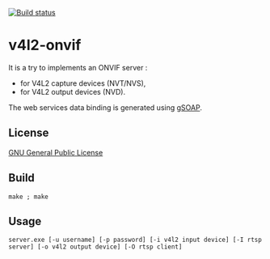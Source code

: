 [![Build status](https://travis-ci.org/mpromonet/v4l2onvif.png)](https://travis-ci.org/mpromonet/v4l2onvif)

# v4l2-onvif

   It is a try to implements an ONVIF server :
   
   * for V4L2 capture devices (NVT/NVS),
   * for V4L2 output devices (NVD).
   
   The web services data binding is generated using [gSOAP](http://www.genivia.com/).

## License

   [GNU General Public License](http://www.gnu.org/licenses/#GPL)

## Build

    make ; make

## Usage

    server.exe [-u username] [-p password] [-i v4l2 input device] [-I rtsp server] [-o v4l2 output device] [-O rtsp client]
